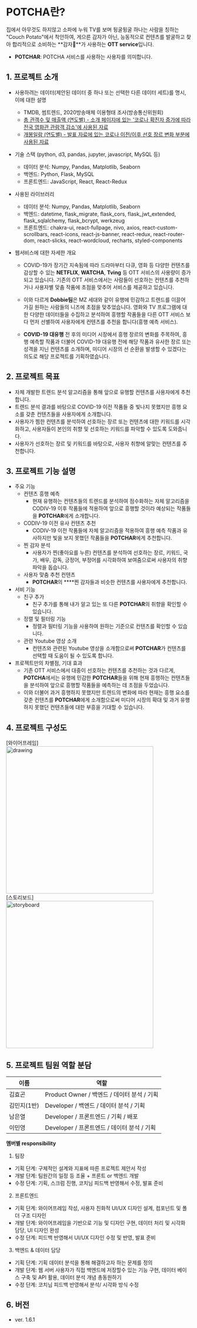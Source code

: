 # **POTCHA란?**

집에서 아무것도 하지않고 소파에 누워 TV를 보며 뒹굴뒹굴 하나는 사람을 칭하는 "Couch Potato"에서 착안하여, 게으른 감자가 아닌, 능동적으로 컨텐츠를 발굴하고 찾아 합리적으로 소비하는 **감자🥔**가 사용하는 **OTT service**입니다.

- **POTCHAR**: POTCHA 서비스를 사용하는 사용자를 의미합니다.

## 1. 프로젝트 소개

- 사용하려는 데이터(제안된 데이터 중 하나 또는 선택한 다른 데이터 세트)를 명시, 이에 대한 설명

  - TMDB, 썸트렌드, 2020방송매체 이용형태 조사(방송통신위원회)
  - [총 관객수 및 매출액 (연도별) - 소개 페이지에 있는 '코로나 확진자 증가에 따라 전국 영화관 관람객 감소'에 사용된 자료](https://www.kobis.or.kr/kobis/business/stat/them/findYearlyTotalList.do)
  - [개봉일람 (연도별) - 발표 자료에 있는 코로나 이전/이후 선호 장르 변화 부분에 사용된 자료](https://www.kobis.or.kr/kobis/business/stat/offc/searchOfficHitTotList.do?searchMode=year#none)

- 기술 스택 (python, d3, pandas, jupyter, javascript, MySQL 등)

  - 데이터 분석: Numpy, Pandas, Matplotlib, Seaborn
  - 백엔드: Python, Flask, MySQL
  - 프론트엔드: JavaScript, React, React-Redux

- 사용된 라이브러리

  - 데이터 분석: Numpy, Pandas, Matplotlib, Seaborn
  - 백엔드: datetime, flask_migrate, flask_cors, flask_jwt_extended, flask_sqlalchemy, flask_bcrypt, werkzeug
  - 프론트엔드: chakra-ui, react-fullpage, nivo, axios, react-custom-scrollbars, react-icons, react-js-banner, react-redux, react-router-dom, react-slicks, react-wordcloud, recharts, styled-components

- 웹서비스에 대한 자세한 개요

  - COVID-19가 장기간 지속됨에 따라 드라마부터 다큐, 영화 등 다양한 컨텐츠를 감상할 수 있는 **NETFLIX**, **WATCHA**, **Tving** 등 OTT 서비스의 사용량이 증가되고 있습니다. 기존의 OTT 서비스에서는 사람들이 선호하는 컨텐츠를 추천하거나 사용자별 맞춤 작품에 초점을 맞추어 서비스를 제공하고 있습니다.

  - 이와 다르게 **Dobbie팀**은 MZ 세대와 같이 유행에 민감하고 트렌드를 이끌어 가길 원하는 사람들의 니즈에 초점을 맞추었습니다. 영화와 TV 프로그램에 대한 다양한 데이터들을 수집하고 분석하여 흥행할 작품들을 다른 OTT 서비스 보다 먼저 선별하여 사용자에게 컨텐츠를 추천을 합니다(흥행 예측 서비스).

  - **COVID-19 대유행** 전 후의 미디어 시장에서 흥행 장르의 변화를 주목하여, 흥행 예측할 작품과 더불어 COVID-19 대유행 전에 해당 작품과 유사한 장르 또는 성격을 지닌 컨텐츠를 소개하며, 미디어 시장의 선 순환을 발생할 수 있겠다는 의도로 해당 프로젝트를 기획하였습니다.

## 2. 프로젝트 목표

- 자체 개발한 트렌드 분석 알고리즘을 통해 앞으로 유행할 컨텐츠를 사용자에게 추천합니다.
- 트렌드 분석 결과를 바탕으로 COVID-19 이전 작품들 중 빛나지 못했지만 흥행 요소를 갖춘 컨텐츠들을 사용자에게 소개합니다.
- 사용자가 찜한 컨텐츠를 분석하여 선호하는 장르 또는 컨텐츠에 대한 키워드를 시각화하고, 사용자들이 본인의 취향 및 선호하는 키워드를 파악할 수 있도록 도와줍니다.
- 사용자가 선호하는 장르 및 키워드를 바탕으로, 사용자 취향에 알맞는 컨텐츠를 추천합니다.

## 3. 프로젝트 기능 설명

- 주요 기능
  - 컨텐츠 흥행 예측
    - 현재 유행하는 컨텐츠들의 트렌드를 분석하여 점수화하는 자체 알고리즘을 CODIV-19 이후 작품들에 적용하여 앞으로 흥행할 것이라 예상되는 작품들을 **POTCHAR**에게 소개합니다.
  - CODIV-19 이전 유사 컨텐츠 추천
    - CODIV-19 이전 작품들에 자체 알고리즘을 적용하여 흥행 예측 작품과 유사하지만 빛을 보지 못했던 작품들을 **POTCHAR**에게 추천합니다.
  - 찐 감자 분석
    - 사용자가 찐(좋아요를 누른) 컨텐츠를 분석하여 선호하는 장르, 키워드, 국가, 배우, 감독, 긍정어, 부정어를 시각화하여 보여줌으로써 사용자의 취향 파악을 돕습니다.
  - 사용자 맞춤 추천 컨텐츠
    - **POTCHAR**의 \*\*\*\*찐 감자들과 비슷한 컨텐츠를 사용자에게 추천합니다.
- 서비 기능
  - 친구 추가
    - 친구 추가를 통해 내가 알고 있는 또 다른 **POTCHAR**의 취향을 확인할 수 있습니다.
  - 정렬 및 필터링 기능
    - 정렬과 필터링 기능을 사용하여 원하는 기준으로 컨텐츠를 확인할 수 있습니다.
  - 관련 Youtube 영상 소개
    - 컨텐츠와 관련된 Youtube 영상을 소개함으로써 **POTCHAR**가 컨텐츠를 선택할 때 도움이 될 수 있도록 합니다.
- 프로젝트만의 차별점, 기대 효과
  - 기존 OTT 서비스에서 대중이 선호하는 컨텐츠를 추천하는 것과 다르게, **POTCHA**에서는 유행에 민감한 **POTCHAR**들을 위해 현재 흥행하는 컨텐츠들을 분석하여 앞으로 흥행할 작품들을 예측하는 데 초점을 두었습니다.
  - 이와 더불어 과거 흥행하지 못했지만 트렌드의 변화에 따라 현재는 흥행 요소를 갖춘 컨텐츠를 **POTCHAR**에게 소개함으로써 미디어 시장의 확대 및 과거 유행하지 못했던 컨텐츠들에 대한 부흥을 기대할 수 있습니다.

## 4. 프로젝트 구성도

[와이어프레임] <br />
<a href="https://whimsical.com/dobbie-s-potcha-GSDWcDcg6yi7Kbgi3Tf8c1" target="_blank"><img src="https://user-images.githubusercontent.com/82889580/138548592-03093c62-dd31-4007-a47a-89852d776b1d.png" alt="drawing" width="400"/></a> <br />
[스토리보드] <br />
<a href="https://docs.google.com/presentation/d/1T_NNQGZCDs3byeRSfUB7Q-UJRsbi0QB156TCL4aG6Lc/edit#slide=id.p" target="_blank"><img src="https://user-images.githubusercontent.com/82889580/138548575-37bc8698-a8f2-439a-b6b9-6aeaa7034327.png" alt="storyboard" width="400" /></a><br />

## 5. 프로젝트 팀원 역할 분담

| 이름        | 역할                                        |
| ----------- | ------------------------------------------- |
| 김효곤      | Product Owner / 백엔드 / 데이터 분석 / 기획 |
| 김민지(1반) | Developer / 백엔드 / 데이터 분석 / 기획     |
| 남은열      | Developer / 프론트엔드 / 기획 / 배포        |
| 이민영      | Developer / 프론트엔드 / 데이터 분석 / 기획 |

**멤버별 responsibility**

1. 팀장

- 기획 단계: 구체적인 설계와 지표에 따른 프로젝트 제안서 작성
- 개발 단계: 팀원간의 일정 등 조율 + 프론트 or 백엔드 개발
- 수정 단계: 기획, 스크럼 진행, 코치님 피드백 반영해서 수정, 발표 준비

2. 프론트엔드

- 기획 단계: 와이어프레임 작성, 사용자 친화적 UI/UX 디자인 설계, 컴포넌트 및 폴더 구조 디자인
- 개발 단계: 와이어프레임을 기반으로 기능 및 디자인 구현, 데이터 처리 및 시각화 담당, UI 디자인 완성
- 수정 단계: 피드백 반영해서 UI/UX 디자인 수정 및 반영, 발표 준비

3.  백엔드 & 데이터 담당

- 기획 단계: 기획 데이터 분석을 통해 해결하고자 하는 문제를 정의
- 개발 단계: 웹 서버 사용자가 직접 백엔드에 저장할수 있는 기능 구현, 데이터 베이스 구축 및 API 활용, 데이터 분석 개념 총동원하기
- 수정 단계: 코치님 피드백 반영해서 분석/ 시각화 방식 수정

## 6. 버전

- ver. 1.6.1

